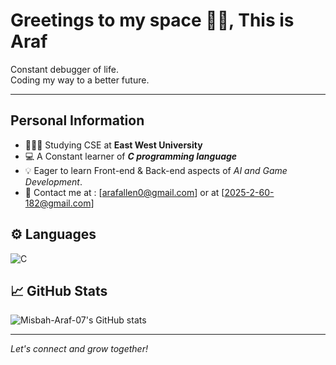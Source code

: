 # Greetings to my space 🙋‍♂️, This is Araf 

Constant debugger of life.  
Coding my way to a better future.

---

##             Personal Information

-  👩🏻‍💻  Studying CSE  at **East West University** 
-  💻  A Constant learner of ***C programming language***
-  💡  Eager to learn Front-end & Back-end aspects of *AI and Game Development*.
-  💬 Contact me at : [arafallen0@gmail.com] or at [2025-2-60-182@gmail.com]

## ⚙️ Languages 

![C](https://img.shields.io/badge/C-00599C?style=flat-square&logo=c&logoColor=white)


## 📈 GitHub Stats

![Misbah-Araf-07's GitHub stats](https://github-readme-stats.vercel.app/api?username=Misbah-Araf-07&show_icons=true&theme=radical)

---

*Let's connect and grow together!*
